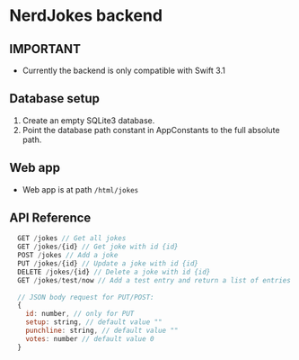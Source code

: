 # NerdJokes backend

## IMPORTANT
- Currently the backend is only compatible with Swift 3.1

## Database setup
1. Create an empty SQLite3 database.
2. Point the database path constant in AppConstants to the full absolute path.

## Web app
- Web app is at path ``/html/jokes``

## API Reference
```javascript
  GET /jokes // Get all jokes
  GET /jokes/{id} // Get joke with id {id}
  POST /jokes // Add a joke
  PUT /jokes/{id} // Update a joke with id {id}
  DELETE /jokes/{id} // Delete a joke with id {id}
  GET /jokes/test/now // Add a test entry and return a list of entries
  
  // JSON body request for PUT/POST:
  {
    id: number, // only for PUT
    setup: string, // default value ""
    punchline: string, // default value ""
    votes: number // default value 0
  }
```
